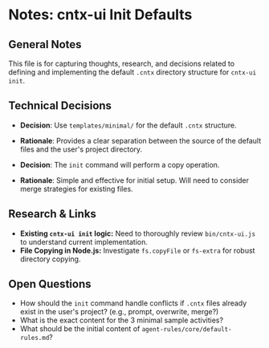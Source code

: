 # Notes: cntx-ui Init Defaults

## General Notes

This file is for capturing thoughts, research, and decisions related to defining and implementing the default `.cntx` directory structure for `cntx-ui init`.

## Technical Decisions

- **Decision**: Use `templates/minimal/` for the default `.cntx` structure.
- **Rationale**: Provides a clear separation between the source of the default files and the user's project directory.

- **Decision**: The `init` command will perform a copy operation.
- **Rationale**: Simple and effective for initial setup. Will need to consider merge strategies for existing files.

## Research & Links

*   **Existing `cntx-ui init` logic:** Need to thoroughly review `bin/cntx-ui.js` to understand current implementation.
*   **File Copying in Node.js:** Investigate `fs.copyFile` or `fs-extra` for robust directory copying.

## Open Questions

*   How should the `init` command handle conflicts if `.cntx` files already exist in the user's project? (e.g., prompt, overwrite, merge?)
*   What is the exact content for the 3 minimal sample activities?
*   What should be the initial content of `agent-rules/core/default-rules.md`?

